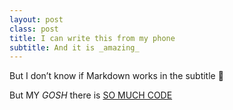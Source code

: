 ```yaml
---
layout: post
class: post
title: I can write this from my phone
subtitle: And it is _amazing_
---
```

But I don’t know if Markdown works in the subtitle 🤔

But MY _GOSH_ there is [SO MUCH CODE](https://github.com/henrahmagix/henrahmagix.github.io/blob/f1db2e2f7de2cb598e4dc2913e0aae25b4c152ec/admin/post-file.js)
